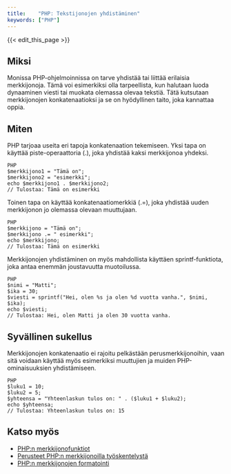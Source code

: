 ```yaml
---
title:    "PHP: Tekstijonojen yhdistäminen"
keywords: ["PHP"]
---
```


{{< edit_this_page >}}

## Miksi

Monissa PHP-ohjelmoinnissa on tarve yhdistää tai liittää erilaisia merkkijonoja. Tämä voi esimerkiksi olla tarpeellista, kun halutaan luoda dynaaminen viesti tai muokata olemassa olevaa tekstiä. Tätä kutsutaan merkkijonojen konkatenaatioksi ja se on hyödyllinen taito, joka kannattaa oppia.

## Miten

PHP tarjoaa useita eri tapoja konkatenaation tekemiseen. Yksi tapa on käyttää piste-operaattoria (.), joka yhdistää kaksi merkkijonoa yhdeksi.

```
PHP
$merkkijono1 = "Tämä on";
$merkkijono2 = "esimerkki";
echo $merkkijono1 . $merkkijono2;
// Tulostaa: Tämä on esimerkki
```

Toinen tapa on käyttää konkatenaatiomerkkiä (.=), joka yhdistää uuden merkkijonon jo olemassa olevaan muuttujaan.

```
PHP
$merkkijono = "Tämä on";
$merkkijono .= " esimerkki";
echo $merkkijono;
// Tulostaa: Tämä on esimerkki
```

Merkkijonojen yhdistäminen on myös mahdollista käyttäen sprintf-funktiota, joka antaa enemmän joustavuutta muotoilussa.

```
PHP
$nimi = "Matti";
$ika = 30;
$viesti = sprintf("Hei, olen %s ja olen %d vuotta vanha.", $nimi, $ika);
echo $viesti;
// Tulostaa: Hei, olen Matti ja olen 30 vuotta vanha.
```

## Syvällinen sukellus

Merkkijonojen konkatenaatio ei rajoitu pelkästään perusmerkkijonoihin, vaan sitä voidaan käyttää myös esimerkiksi muuttujien ja muiden PHP-ominaisuuksien yhdistämiseen.

```
PHP
$luku1 = 10;
$luku2 = 5;
$yhteensa = "Yhteenlaskun tulos on: " . ($luku1 + $luku2);
echo $yhteensa;
// Tulostaa: Yhteenlaskun tulos on: 15
```

## Katso myös

- [PHP:n merkkijonofunktiot](https://www.php.net/manual/en/ref.strings.php)
- [Perusteet PHP:n merkkijonoilla työskentelystä](https://www.w3schools.com/php/php_strings.asp)
- [PHP:n merkkijonojen formatointi](https://www.php.net/manual/en/function.sprintf.php)